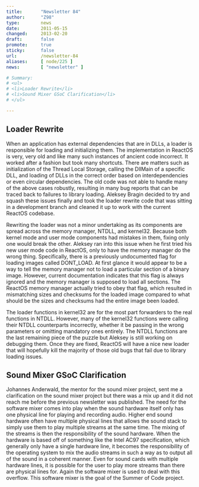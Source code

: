 ```yaml
---
title:       "Newsletter 84"
author:      "Z98"
type:        news
date:        2011-05-15
changed:     2013-02-20
draft:       false
promote:     true
sticky:      false
url:         /newsletter-84
aliases:     [ node/225 ]
news:        [ "newsletter" ]

# Summary:
# <ul>
# <li>Loader Rewrite</li>
# <li>Sound Mixer GSoC Clarification</li>
# </ul>

---
```

<h2>Loader Rewrite</h2>
<p>When an application has external dependencies that are in DLLs, a loader is responsible for loading and initializing them.  The implementation in ReactOS is very, very old and like many such instances of ancient code incorrect.  It worked after a fashion but took many shortcuts.  There are matters such as initialization of the Thread Local Storage, calling the DllMain of a specific DLL, and loading of DLLs in the correct order based on interdependencies or even circular dependencies.  The old code was not able to handle many of the above cases robustly, resulting in many bug reports that can be traced back to failures to library loading.  Aleksey Bragin decided to try and squash these issues finally and took the loader rewrite code that was sitting in a development branch and cleaned it up to work with the current ReactOS codebase.</p>
<p>Rewriting the loader was not a minor undertaking as its components are spread across the memory manager, NTDLL, and kernel32.  Because both kernel mode and user mode components had mistakes in them, fixing only one would break the other.  Aleksey ran into this issue when he first tried his new user mode code in ReactOS, only to have the memory manager do the wrong thing.  Specifically, there is a previously undocumented flag for loading images called DONT_LOAD.  At first glance it would appear to be a way to tell the memory manager not to load a particular section of a binary image.  However, current documentation indicates that this flag is always ignored and the memory manager is supposed to load all sections.  The ReactOS memory manager actually tried to obey that flag, which resulted in mismatching sizes and checksums for the loaded image compared to what should be the sizes and checksums had the entire image been loaded.</p>
<p>The loader functions in kernel32 are for the most part forwarders to the real functions in NTDLL.  However, many of the kernel32 functions were calling their NTDLL counterparts incorrectly, whether it be passing in the wrong parameters or omitting mandatory ones entirely.  The NTDLL functions are the last remaining piece of the puzzle but Aleksey is still working on debugging them.  Once they are fixed, ReactOS will have a nice new loader that will hopefully kill the majority of those old bugs that fail due to library loading issues.</p>
<h2>Sound Mixer GSoC Clarification</h2>
<p>Johannes Anderwald, the mentor for the sound mixer project, sent me a clarification on the sound mixer project but there was a mix up and it did not reach me before the previous newsletter was published.  The need for the software mixer comes into play when the sound hardware itself only has one physical line for playing and recording audio.  Higher end sound hardware often have multiple physical lines that allows the sound stack to simply use them to play multiple streams at the same time.  The mixing of the streams is then the responsibility of the sound hardware.  When the hardware is based off of something like the Intel AC97 specification, which generally only have a single hardware line, it becomes the responsibility of the operating system to mix the audio streams in such a way as to output all of the sound in a coherent manner.  Even for sound cards with multiple hardware lines, it is possible for the user to play more streams than there are physical lines for.  Again the software mixer is used to deal with this overflow.  This software mixer is the goal of the Summer of Code project.</p>
<p>&nbsp;</p>
